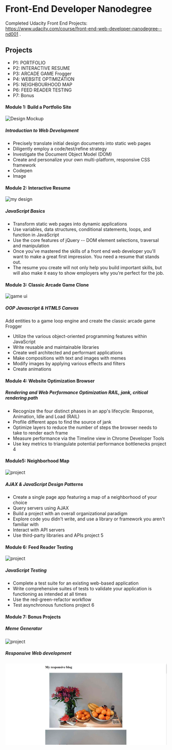 # Front-End Developer Nanodegree  
Completed Udacity Front End Projects: https://www.udacity.com/course/front-end-web-developer-nanodegree--nd001 . 
      
## Projects

- P1: PORTFOLIO 	
- P2: INTERACTIVE RESUME
- P3: ARCADE GAME Frogger 	
- P4: WEBSITE OPTIMIZATION 	
- P5: NEIGHBOURHOOD MAP 	
- P6: FEED READER TESTING 
- P7: Bonus 

#### Module 1: Build a Portfolio Site

![Design Mockup](https://res.cloudinary.com/dpj88/image/upload/v1591544502/Front-end-P1/p1/mydesign_n0qkb5.png)

##### Introduction to Web Development

- Precisely translate initial design documents into static web pages
- Diligently employ a code/test/refine strategy
- Investigate the Document Object Model (DOM)
- Create and personalize your own multi-platform, responsive CSS framework 
- Codepen
- Image

#### Module 2: Interactive Resume

![my design](https://res.cloudinary.com/dpj88/image/upload/v1591544565/Front-end-P1/p2/mydesign_k3zfft.png)

##### JavaScript Basics

- Transform static web pages into dynamic applications
- Use variables, data structures, conditional statements, loops, and function in JavaScript
- Use the core features of jQuery -- DOM element selections, traversal and manipulation
- Once you've mastered the skills of a front end web developer you'll want to make a great first impression. You need a resume that stands out.
- The resume you create will not only help you build important skills, but will also make it easy to show employers why you’re perfect for the job.

#### Module 3: Classic Arcade Game Clone  

![game ui](https://res.cloudinary.com/dpj88/image/upload/v1591544575/Front-end-P1/p3/gameui_bf1gey.png)

##### OOP Javascript & HTML5 Canvas

Add entities to a game loop engine and create the classic arcade game Frogger

- Utilize the various object-oriented programming features within JavaScript
- Write reusable and maintainable libraries
- Create well architected and performant applications
- Make compositions with text and images with memes
- Modify images by applying various effects and filters
- Create animations

#### Module 4: Website Optimization Browser


##### Rendering and Web Performance Optimization RAIL, jank, critical rendering path
- Recognize the four distinct phases in an app's lifecycle: Response, Animation, Idle and Load (RAIL)
- Profile different apps to find the source of jank
- Optimize layers to reduce the number of steps the browser needs to take to render each frame
- Measure performance via the Timeline view in Chrome Developer Tools
- Use key metrics to triangulate potential performance bottlenecks project 4

#### Module5: Neighborhood Map

![project](https://res.cloudinary.com/dpj88/image/upload/v1591544594/Front-end-P1/p5/completed_project_b1f5mh.png)

##### AJAX & JavaScript Design Patterns

- Create a single page app featuring a map of a neighborhood of your choice
- Query servers using AJAX
- Build a project with an overall organizational paradigm
- Explore code you didn't write, and use a library or framework you aren't familiar with
- Interact with API servers
- Use third-party libraries and APIs project 5

#### Module 6: Feed Reader Testing

![project](https://res.cloudinary.com/dpj88/image/upload/v1591544613/Front-end-P1/p6/completed_vwt3ii.png)

##### JavaScript Testing

- Complete a test suite for an existing web-based application
- Write comprehensive suites of tests to validate your application is functioning as intended at all times
- Use the red-green-refactor workflow
- Test asynchronous functions project 6

#### Module 7: Bonus Projects

##### Meme Generator
![project](https://res.cloudinary.com/dpj88/image/upload/v1591544628/Front-end-P1/p7/design_dbemv2.png)

##### Responsive Web development
![Responsive Web development](https://github.com/danielphilipjohnson/Udacity-Web-Portfolio-2017/blob/dev0.1/1.Front-End-Developer-Nanodegree/P7-Bonus-Projects/ResponsiveWebDesign/completed.PNG)